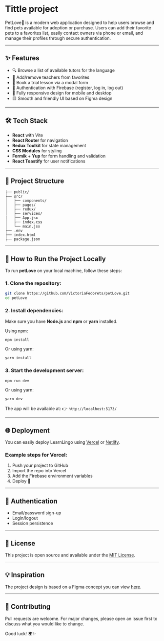 # Tittle project

PetLove💛 is a modern web application designed to help users browse and find pets available for adoption or purchase. Users can add their favorite pets to a favorites list, easily contact owners via phone or email, and manage their profiles through secure authentication.

---

## ✨ Features

- 🔍 Browse a list of available tutors for the language
- 📌 Add/remove teachers from favorites
- 📅 Book a trial lesson via a modal form
- 🔐 Authentication with Firebase (register, log in, log out)
- 📱 Fully responsive design for mobile and desktop
- 🟨 Smooth and friendly UI based on Figma design

---

## 🛠️ Tech Stack

- **React** with Vite
- **React Router** for navigation
- **Redux Toolkit** for state management
- **CSS Modules** for styling
- **Formik** + **Yup** for form handling and validation
- **React Toastify** for user notifications

---

## 📂 Project Structure

```
├── public/
├── src/
│   ├── components/
│   ├── pages/
│   ├── redux/
│   ├── services/
|   ├── App.jsx
│   ├── index.css
│   └── main.jsx
├── .env
├── index.html
├── package.json
```

---

## 🚀 How to Run the Project Locally

To run **petLove** on your local machine, follow these steps:

### 1. Clone the repository:

```bash
git clone https://github.com/VictoriaFedorets/petLove.git
cd petLove
```

### 2. Install dependencies:

Make sure you have **Node.js** and **npm** or **yarn** installed.

Using npm:

```bash
npm install
```

Or using yarn:

```bash
yarn install
```

### 3. Start the development server:

```bash
npm run dev
```

Or using yarn:

```bash
yarn dev
```

The app will be available at:
👉 `http://localhost:5173/`

---

## 🌐 Deployment

You can easily deploy LearnLingo using [Vercel](https://vercel.com/) or [Netlify](https://netlify.com/).

### Example steps for Vercel:

1. Push your project to GitHub
2. Import the repo into Vercel
3. Add the Firebase environment variables
4. Deploy 🎉

---

## 🔐 Authentication

- Email/password sign-up
- Login/logout
- Session persistence

---

## 📄 License

This project is open source and available under the [MIT License](LICENSE).

---

## 💡 Inspiration

The project design is based on a Figma concept you can view [here](https://www.figma.com/file/puMNfZVg4YI8UZoJ1QiLLi/Petl%F0%9F%92%9Bve?type=design&node-id=55838-750&mode=design&t=Xg1IwIcKebTl5xGs-0).

---

## 🤝 Contributing

Pull requests are welcome. For major changes, please open an issue first to discuss what you would like to change.

Good luck! 🌍✨
